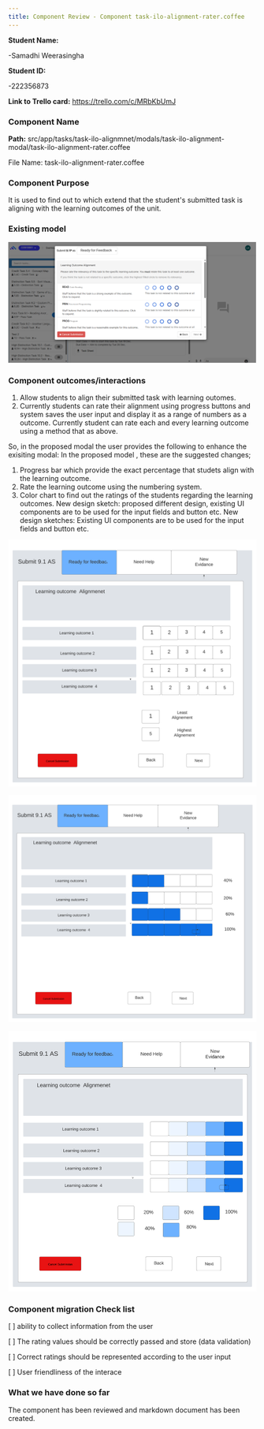 ```yaml
---
title: Component Review - Component task-ilo-alignment-rater.coffee
---
```


**Student Name:**

-Samadhi Weerasingha

**Student ID:**

-222356873

**Link to Trello card:** https://trello.com/c/MRbKbUmJ

### Component Name

**Path:**
src/app/tasks/task-ilo-alignmnet/modals/task-ilo-alignment-modal/task-ilo-alignment-rater.coffee

File Name: task-ilo-alignment-rater.coffee

### Component Purpose

It is used to find out to which extend that the student's submitted task is aligning with the
learning outcomes of the unit.

### Existing model

![figure_1](/public/iloalignment-rater-existing.png)

### Component outcomes/interactions

1. Allow students to align their submitted task with learning outomes.
2. Currently students can rate their alignment using progress buttons and system saves the user
   input and display it as a range of numbers as a outcome. Currently student can rate each and
   every learning outcome using a method that as above.

So, in the proposed modal the user provides the following to enhance the exisiting modal: In the
proposed model , these are the suggested changes;

1. Progress bar which provide the exact percentage that studets align with the learning outcome.
2. Rate the learning outcome using the numbering system.
3. Color chart to find out the ratings of the students regarding the learning outcomes. New design
   sketch: proposed different design, existing UI components are to be used for the input fields and
   button etc. New design sketches: Existing UI components are to be used for the input fields and
   button etc.

![figure_1](/public/iloalignment-rater-updated1.png)

![figure_1](/public/iloalignment-rater-updated2.png)

![figure_1](/public/iloalignment-rater-updated3.png)

### Component migration Check list

[ ] ability to collect information from the user

[ ] The rating values should be correctly passed and store (data validation)

[ ] Correct ratings should be represented according to the user input

[ ] User friendliness of the interace

### What we have done so far

The component has been reviewed and markdown document has been created.
